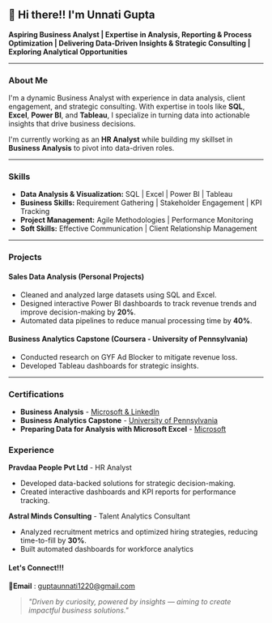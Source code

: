 ## 👋 Hi there!! I'm Unnati Gupta

**Aspiring Business Analyst | Expertise in Analysis, Reporting & Process Optimization | Delivering Data-Driven Insights & Strategic Consulting | Exploring Analytical Opportunities**

---

### About Me
I'm a dynamic Business Analyst with experience in data analysis, client engagement, and strategic consulting. With expertise in tools like **SQL**, **Excel**, **Power BI**, and **Tableau**, I specialize in turning data into actionable insights that drive business decisions.

I'm currently working as an **HR Analyst** while building my skillset in **Business Analysis** to pivot into data-driven roles.

---

### Skills

- **Data Analysis & Visualization:** SQL | Excel | Power BI | Tableau  
- **Business Skills:** Requirement Gathering | Stakeholder Engagement | KPI Tracking  
- **Project Management:** Agile Methodologies | Performance Monitoring  
- **Soft Skills:** Effective Communication | Client Relationship Management

---

### Projects

#### **Sales Data Analysis (Personal Projects)**

- Cleaned and analyzed large datasets using SQL and Excel.  
- Designed interactive Power BI dashboards to track revenue trends and improve decision-making by **20%**.  
- Automated data pipelines to reduce manual processing time by **40%**.

#### **Business Analytics Capstone (Coursera - University of Pennsylvania)**

- Conducted research on GYF Ad Blocker to mitigate revenue loss.  
- Developed Tableau dashboards for strategic insights.


---

### Certifications

- **Business Analysis** - [Microsoft & LinkedIn](https://www.linkedin.com/learning/certificates/0b4e6be093ff8c2166a30df9d11d5b6b08773db9b335c718f19f89af869d87bc?trk=share_certificate)
- **Business Analytics Capstone** - [University of Pennsylvania](https://coursera.org/share/48e0219c5a05c18f2186f60f60a0931d)  
- **Preparing Data for Analysis with Microsoft Excel** - [Microsoft](https://coursera.org/share/4929cdb806375998427dd3ce6f3bdb71)

### Experience
**Pravdaa People Pvt Ltd** - HR Analyst  
- Developed data-backed solutions for strategic decision-making.  
- Created interactive dashboards and KPI reports for performance tracking.

**Astral Minds Consulting** - Talent Analytics Consultant  
- Analyzed recruitment metrics and optimized hiring strategies, reducing time-to-fill by **30%**.  
- Built automated dashboards for workforce analytics

#### Let's Connect!!!
📧**Email** : guptaunnati1220@gmail.com


>_"Driven by curiosity, powered by insights — aiming to create impactful business solutions."_
